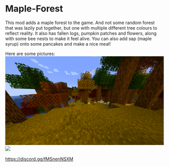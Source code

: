 # Maple-Forest
This mod adds a maple forest to the game. And not some random forest that was lazily put together, but one with multiple different tree colours to reflect reality.
It also has fallen logs, pumpkin patches and flowers, along with some bee nests to make it feel alive. 
You can also add sap (maple syrup) onto some pancakes and make a nice meal!

Here are some pictures:
![](screenshots/2022-10-19_17.18.08.png)
![](screenshots/2022-10-19_17.18.18.png)

https://discord.gg/fMSnenNSXM 
